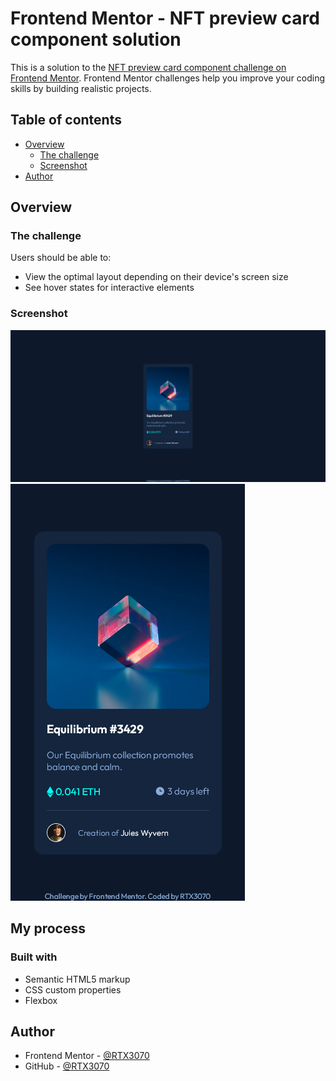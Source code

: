 # Frontend Mentor - NFT preview card component solution

This is a solution to the [NFT preview card component challenge on Frontend Mentor](https://www.frontendmentor.io/challenges/nft-preview-card-component-SbdUL_w0U). Frontend Mentor challenges help you improve your coding skills by building realistic projects. 

## Table of contents

- [Overview](#overview)
  - [The challenge](#the-challenge)
  - [Screenshot](#screenshot)
- [Author](#author)

## Overview

### The challenge

Users should be able to:

- View the optimal layout depending on their device's screen size
- See hover states for interactive elements

### Screenshot

![Desktop View](./desktop-view.png)
![Mobile View](./mobile-view.png)

## My process

### Built with

- Semantic HTML5 markup
- CSS custom properties
- Flexbox

## Author

- Frontend Mentor - [@RTX3070](https://www.frontendmentor.io/profile/RTX3070)
- GitHub - [@RTX3070](https://github.com/RTX3070)